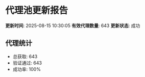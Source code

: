 # 代理池更新报告

**更新时间**: 2025-08-15 10:30:05
**有效代理数量**: 643
**更新状态**:  成功

## 代理统计
- 总获取: 643
- 验证通过: 643
- 成功率: 100%
